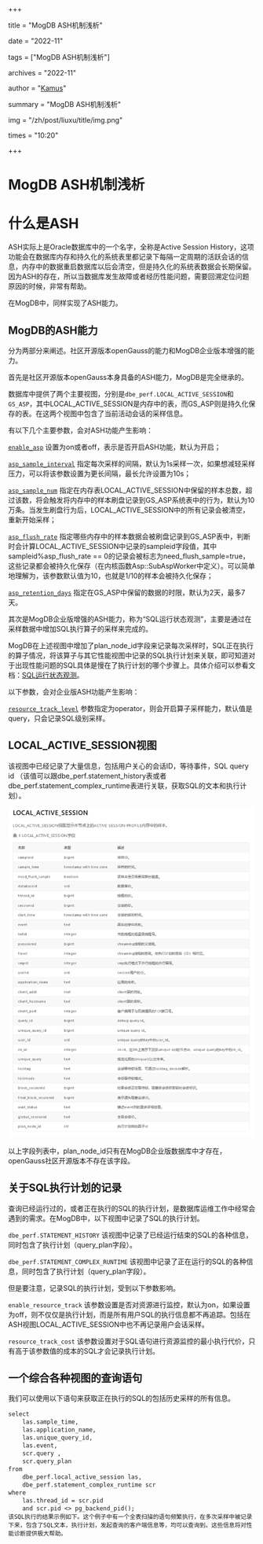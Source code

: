 +++

title = "MogDB ASH机制浅析" 

date = "2022-11" 

tags = ["MogDB ASH机制浅析"] 

archives = "2022-11" 

author = "[Kamus](https://www.modb.pro/u/452)" 

summary = "MogDB ASH机制浅析"

img = "/zh/post/liuxu/title/img.png" 

times = "10:20"

+++

# MogDB ASH机制浅析



# 什么是ASH

ASH实际上是Oracle数据库中的一个名字，全称是Active Session History，这项功能会在数据库内存和持久化的系统表里都记录下每隔一定周期的活跃会话的信息，内存中的数据重启数据库以后会清空，但是持久化的系统表数据会长期保留。因为ASH的存在，所以当数据库发生故障或者经历性能问题，需要回溯定位问题原因的时候，非常有帮助。

在MogDB中，同样实现了ASH能力。



## MogDB的ASH能力

分为两部分来阐述。社区开源版本openGauss的能力和MogDB企业版本增强的能力。

首先是社区开源版本openGauss本身具备的ASH能力，MogDB是完全继承的。

数据库中提供了两个主要视图，分别是`dbe_perf.LOCAL_ACTIVE_SESSION`和`GS_ASP`，其中LOCAL_ACTIVE_SESSION是内存中的表，而GS_ASP则是持久化保存的表。在这两个视图中包含了当前活动会话的采样信息。

有以下几个主要参数，会对ASH功能产生影响：

[`enable_asp`](https://docs.mogdb.io/zh/mogdb/v3.0/27-system-performance-snapshot#enable_asp) 设置为on或者off，表示是否开启ASH功能，默认为开启；

[`asp_sample_interval`](https://docs.mogdb.io/zh/mogdb/v3.0/27-system-performance-snapshot#asp_sample_interval) 指定每次采样的间隔，默认为1s采样一次，如果想减轻采样压力，可以将该参数设置为更长间隔，最长允许设置为10s；

[`asp_sample_num`](https://docs.mogdb.io/zh/mogdb/v3.0/27-system-performance-snapshot#asp_sample_num) 指定在内存表LOCAL_ACTIVE_SESSION中保留的样本总数，超过该数，将会触发将内存中的样本刷盘记录到GS_ASP系统表中的行为，默认为10万条。当发生刷盘行为后，LOCAL_ACTIVE_SESSION中的所有记录会被清空，重新开始采样；

[`asp_flush_rate`](https://docs.mogdb.io/zh/mogdb/v3.0/27-system-performance-snapshot#asp_flush_rate) 指定哪些内存中的样本数据会被刷盘记录到GS_ASP表中，判断时会计算LOCAL_ACTIVE_SESSION中记录的sampleid字段值，其中 sampleid%asp_flush_rate == 0的记录会被标志为need_flush_sample=true，这些记录都会被持久化保存（在内核函数Asp::SubAspWorker中定义）。可以简单地理解为，该参数默认值为10，也就是1/10的样本会被持久化保存；

[`asp_retention_days`](https://docs.mogdb.io/zh/mogdb/v3.0/27-system-performance-snapshot#asp_retention_days) 指定在GS_ASP中保留的数据的时限，默认为2天，最多7天。



其次是MogDB企业版增强的ASH能力，称为“SQL运行状态观测”，主要是通过在采样数据中增加SQL执行算子的采样来完成的。

MogDB在上述视图中增加了plan_node_id字段来记录每次采样时，SQL正在执行的算子情况，将该算子与其它性能视图中记录的SQL执行计划来关联，即可知道对于出现性能问题的SQL具体是慢在了执行计划的哪个步骤上。具体介绍可以参看文档：[SQL运行状态观测](https://docs.mogdb.io/zh/mogdb/v3.0/22-sql-running-status-observation#sql运行状态观测)。

以下参数，会对企业版ASH功能产生影响：

[`resource_track_level`](https://docs.mogdb.io/zh/mogdb/v3.0/13-load-management#resource_track_level) 参数指定为operator，则会开启算子采样能力，默认值是query，只会记录SQL级别采样。



## LOCAL_ACTIVE_SESSION视图

该视图中已经记录了大量信息，包括用户关心的会话ID，等待事件，SQL query id （该值可以跟dbe_perf.statement_history表或者dbe_perf.statement_complex_runtime表进行关联，获取SQL的文本和执行计划）。

![img](./title/20221027-7be7ecc2-fc32-4e9d-8dcb-c6f4320c80ad.png)

以上字段列表中，plan_node_id只有在MogDB企业版数据库中才存在，openGauss社区开源版本不存在该字段。



## 关于SQL执行计划的记录

查询已经运行过的，或者正在执行的SQL的执行计划，是数据库运维工作中经常会遇到的需求。在MogDB中，以下视图中记录了SQL的执行计划。

`dbe_perf.STATEMENT_HISTORY` 该视图中记录了已经运行结束的SQL的各种信息，同时包含了执行计划（query_plan字段）。

`dbe_perf.STATEMENT_COMPLEX_RUNTIME` 该视图中记录了正在运行的SQL的各种信息，同时包含了执行计划（query_plan字段）。



但是要注意，记录SQL的执行计划，受到以下参数影响。

`enable_resource_track` 该参数设置是否对资源进行监控，默认为on，如果设置为off，则不仅仅是执行计划，而是所有用户SQL的执行信息都不再追踪。包括在ASH视图LOCAL_ACTIVE_SESSION中也不再记录用户会话采样。

`resource_track_cost` 该参数设置对于SQL语句进行资源监控的最小执行代价，只有高于该参数值的成本的SQL才会记录执行计划。



## 一个综合各种视图的查询语句

我们可以使用以下语句来获取正在执行的SQL的包括历史采样的所有信息。

```
select
    las.sample_time,
    las.application_name,
    las.unique_query_id,
    las.event,
    scr.query ,
    scr.query_plan
from
    dbe_perf.local_active_session las,
    dbe_perf.statement_complex_runtime scr
where
    las.thread_id = scr.pid
    and scr.pid <> pg_backend_pid();
该SQL执行的结果示例如下。这个例子中有一个全表扫描的语句频繁执行，在多次采样中被记录下来，包含了SQL文本，执行计划，发起查询的客户端信息等，均可以查询到。这些信息将对性能诊断提供极大帮助。
```